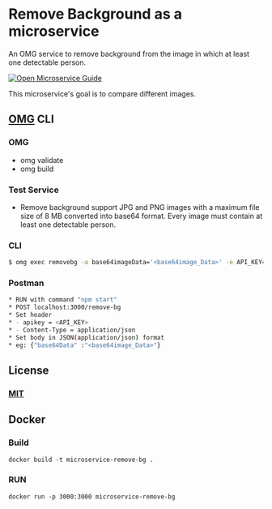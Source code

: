# Remove Background as a microservice
An OMG service to remove background from the image in which at least one detectable person.

[![Open Microservice Guide](https://img.shields.io/badge/OMG-enabled-brightgreen.svg?style=for-the-badge)](https://microservice.guide)

This microservice's goal is to compare different images.

## [OMG](hhttps://microservice.guide) CLI

### OMG

* omg validate
* omg build

### Test Service

* Remove background support JPG and PNG images with a maximum file size of 8 MB converted into base64 format. Every image must contain at least one detectable person.

### CLI
```sh
$ omg exec removebg -a base64imageData='<base64image_Data>' -e API_KEY=<API_KEY>
```

### Postman
```sh
* RUN with command "npm start"
* POST localhost:3000/remove-bg
* Set header
* - apikey = <API_KEY>
* - Content-Type = application/json
* Set body in JSON(application/json) format
* eg: {"base64Data" :"<base64image_Data>"}

```

## License
### [MIT](https://choosealicense.com/licenses/mit/)

## Docker
### Build
```
docker build -t microservice-remove-bg .
```
### RUN
```
docker run -p 3000:3000 microservice-remove-bg
```